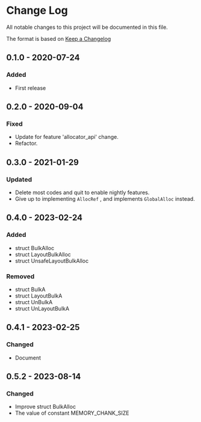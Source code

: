 # Change Log
All notable changes to this project will be documented in this file.

The format is based on [Keep a Changelog](http://keepachangelog.com/)

## 0.1.0 - 2020-07-24
### Added
- First release

## 0.2.0 - 2020-09-04
### Fixed
- Update for feature 'allocator\_api' change.
- Refactor.

## 0.3.0 - 2021-01-29
### Updated
- Delete most codes and quit to enable nightly features.
- Give up to implementing `AllocRef` , and implements `GlobalAlloc` instead.

## 0.4.0 - 2023-02-24
### Added
- struct BulkAlloc
- struct LayoutBulkAlloc
- struct UnsafeLayoutBulkAlloc
### Removed
- struct BulkA
- struct LayoutBulkA
- struct UnBulkA
- struct UnLayoutBulkA

## 0.4.1 - 2023-02-25
### Changed
- Document

## 0.5.2 - 2023-08-14
### Changed
- Improve struct BulkAlloc
- The value of constant MEMORY\_CHANK\_SIZE
